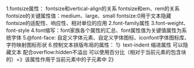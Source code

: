 1.fontsize属性：
fontsize和vertical-align的关系
fontsize和em、rem的关系
fontsize的关键属性值：medium、large、small
fontsize:0用于文本隐藏
fontsize的适配性、响应性、相对单位的应用
2.font-family属性
3.font-weight、font-style
4.font缩写：font家族各个属性的汇总、font属性值为关键值属性为系统字体
5.@font-face:
自定义字体元素、自定义字体图标、iconfont字体图标库、字符映射图标形状
6.控制文本排版布局的属性：
1》text-indent  缩进属性   可以隐藏文本  配合overflow:hidden不溢出 可以使用百分比（相对于当前元素的包含块的）=》该属性作用于当前元素中的子元素中
2》
